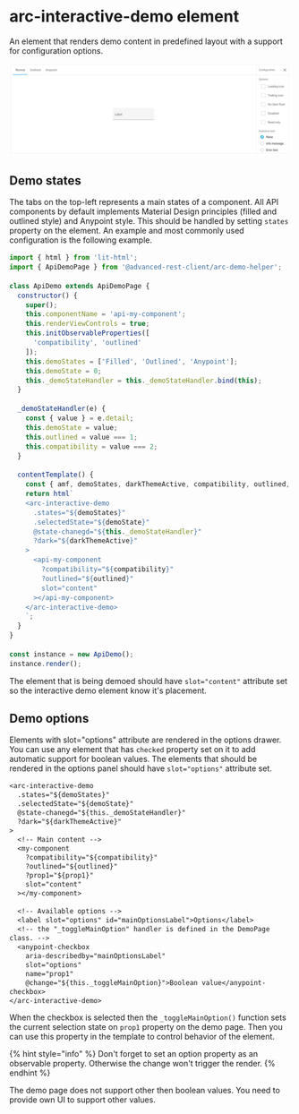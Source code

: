 # arc-interactive-demo element

An element that renders demo content in predefined layout with a support for configuration options.

![Preview of the interactive demo element with anypoint-input element](../.gitbook/assets/image.png)

## Demo states

The tabs on the top-left represents a main states of a component. All API components by default implements Material Design principles \(filled and outlined style\) and Anypoint style. This should be handled by setting `states` property on the element. An example and most commonly used configuration is the following example.

```javascript
import { html } from 'lit-html';
import { ApiDemoPage } from '@advanced-rest-client/arc-demo-helper';

class ApiDemo extends ApiDemoPage {
  constructor() {
    super();
    this.componentName = 'api-my-component';
    this.renderViewControls = true;
    this.initObservableProperties([
      'compatibility', 'outlined'
    ]);
    this.demoStates = ['Filled', 'Outlined', 'Anypoint'];
    this.demoState = 0;
    this._demoStateHandler = this._demoStateHandler.bind(this);
  }
  
  _demoStateHandler(e) {
    const { value } = e.detail;
    this.demoState = value;
    this.outlined = value === 1;
    this.compatibility = value === 2;
  }

  contentTemplate() {
    const { amf, demoStates, darkThemeActive, compatibility, outlined, demoState } = this;
    return html`
    <arc-interactive-demo
      .states="${demoStates}"
      .selectedState="${demoState}"
      @state-chanegd="${this._demoStateHandler}"
      ?dark="${darkThemeActive}"
    >
      <api-my-component
        ?compatibility="${compatibility}"
        ?outlined="${outlined}"
        slot="content"
      ></api-my-component>
    </arc-interactive-demo>
    `;
  }
}

const instance = new ApiDemo();
instance.render();
```

The element that is being demoed should have `slot="content"` attribute set so the interactive demo element know it's placement.

## Demo options

Elements with slot="options" attribute are rendered in the options drawer. You can use any element that has `checked` property set on it to add automatic support for boolean values. The elements that should be rendered in the options panel should have `slot="options"` attribute set.

```markup
<arc-interactive-demo
  .states="${demoStates}"
  .selectedState="${demoState}"
  @state-chanegd="${this._demoStateHandler}"
  ?dark="${darkThemeActive}"
>
  <!-- Main content -->
  <my-component
    ?compatibility="${compatibility}"
    ?outlined="${outlined}"
    ?prop1="${prop1}"
    slot="content"
  ></my-component>

  <!-- Available options -->
  <label slot="options" id="mainOptionsLabel">Options</label>
  <!-- the "_toggleMainOption" handler is defined in the DemoPage class. -->
  <anypoint-checkbox
    aria-describedby="mainOptionsLabel"
    slot="options"
    name="prop1"
    @change="${this._toggleMainOption}">Boolean value</anypoint-checkbox>
</arc-interactive-demo>
```

When the checkbox is selected then the `_toggleMainOption()` function sets the current selection state on `prop1` property on the demo page. Then you can use this property in the template to control behavior of the element.

{% hint style="info" %}
Don't forget to set an option property as an observable property. Otherwise the change won't trigger the render.
{% endhint %}

The demo page does not support other then boolean values. You need to provide own UI to support other values.

